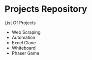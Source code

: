 # Projects Repository
List Of Projects
* Web Scraping
* Automation
* Excel Clone
* Whiteboard
* Phaser Game
